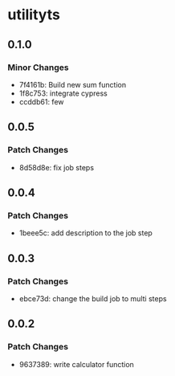 # utilityts

## 0.1.0

### Minor Changes

- 7f4161b: Build new sum function
- 1f8c753: integrate cypress
- ccddb61: few

## 0.0.5

### Patch Changes

- 8d58d8e: fix job steps

## 0.0.4

### Patch Changes

- 1beee5c: add description to the job step

## 0.0.3

### Patch Changes

- ebce73d: change the build job to multi steps

## 0.0.2

### Patch Changes

- 9637389: write calculator function
